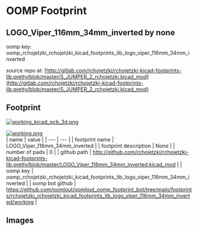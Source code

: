 # OOMP Footprint  
## LOGO_Viper_116mm_34mm_inverted  by none  
  
oomp key: oomp_rchojetzki_rchojetzki_kicad_footprints_lib_logo_viper_116mm_34mm_inverted  
  
source repo at: [http://gitlab.com/rchojetzki/rchojetzki-kicad-footprints-lib.pretty/blob/master/S_JUMPER_2_rchojetzki.kicad_mod](http://gitlab.com/rchojetzki/rchojetzki-kicad-footprints-lib.pretty/blob/master/S_JUMPER_2_rchojetzki.kicad_mod)  
## Footprint  
  
[![working_kicad_pcb_3d.png](working_kicad_pcb_3d_600.png)](working_kicad_pcb_3d.png)  
  
[![working.png](working_600.png)](working.png)  
| name | value | 
| --- | --- | 
| footprint name | LOGO_Viper_116mm_34mm_inverted | 
| footprint description | None | 
| number of pads | 0 | 
| github path | http://github.com/rchojetzki/rchojetzki-kicad-footprints-lib.pretty/blob/master/LOGO_Viper_116mm_34mm_inverted.kicad_mod | 
| oomp key | oomp_rchojetzki_rchojetzki_kicad_footprints_lib_logo_viper_116mm_34mm_inverted | 
| oomp bot github | https://github.com/oomlout/oomlout_oomp_footprint_bot/tree/main/footprints/rchojetzki_rchojetzki_kicad_footprints_lib_logo_viper_116mm_34mm_inverted/working | 
## Images  
